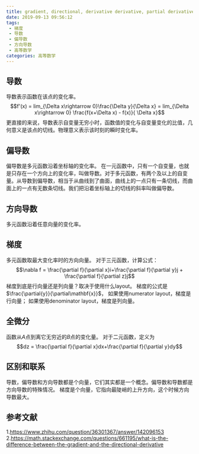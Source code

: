 ```yaml
---
title: gradient, directional, derivative derivative, partial derivative
date: 2019-09-13 09:56:12
tags:
 - 梯度
 - 导数
 - 偏导数
 - 方向导数
 - 高等数学
categories: 高等数学
---
```


## 导数
导数表示函数在该点的变化率。
$$f'(x) = lim_{\Delta x\rightarrow 0}\frac{\Delta y}{\Delta x} = lim_{\Delta x\rightarrow 0} \frac{f(x+\Delta x) - f(x)}{ \Delta x}$$
更直接的来说，导数表示自变量无穷小时，函数值的变化与自变量变化的比值，几何意义是该点的切线。物理意义表示该时刻的瞬时变化率。

## 偏导数
偏导数是多元函数沿着坐标轴的变化率。
在一元函数中，只有一个自变量，也就是只存在一个方向上的变化率，叫做导数。对于多元函数，有两个及以上的自变量。从导数到偏导数，相当于从曲线到了曲面，曲线上的一点只有一条切线，而曲面上的一点有无数条切线。我们把沿着坐标轴上的切线的斜率叫做偏导数。

## 方向导数
多元函数沿着任意向量的变化率。

## 梯度
多元函数取最大变化率时的方向向量。
对于三元函数，计算公式：
$$\nabla f  = \frac{\partial f}{\partial x}i+\frac{\partial f}{\partial y}j + \frac{\partial f}{\partial z}j$$
梯度到底是行向量还是列向量？取决于使用什么layout。
梯度的公式是$\frac{\partial{y}}{\partial\mathbf{x}}$，
如果使用numerator layout，梯度是行向量；
如果使用denominator layout，梯度是列向量。

## 全微分
函数从$A$点到离它无穷近的$B$点的变化量。
对于二元函数，定义为
$$dz = \frac{\partial f}{\partial x}dx+\frac{\partial f}{\partial y}dy$$

## 区别和联系
导数，偏导数和方向导数都是个向量，它们其实都是一个概念。偏导数和导数都是方向导数的特殊情况。
梯度是个向量，它指向最陡峭的上升方向，这个时候方向导数最大。

## 参考文献
1.https://www.zhihu.com/question/36301367/answer/142096153
2.https://math.stackexchange.com/questions/661195/what-is-the-difference-between-the-gradient-and-the-directional-derivative
